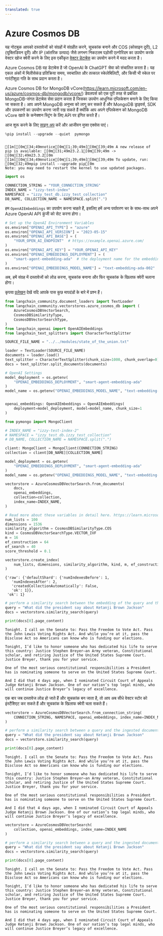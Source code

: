 ```yaml
---
translated: true
---
```


# Azure Cosmos DB

यह नोटबुक आपको दस्तावेजों को संग्रहों में संग्रहीत करने, सूचकांक बनाने और COS (कोसाइन दूरी), L2 (यूक्लिडियन दूरी) और IP (आंतरिक उत्पाद) जैसे लगभग निकटतम पड़ोसी एल्गोरिदम का उपयोग करके वेक्टर खोज क्वेरी करने के लिए इस एकीकृत [वेक्टर डेटाबेस](https://learn.microsoft.com/en-us/azure/cosmos-db/vector-database) का उपयोग करने में मदद करता है।

Azure Cosmos DB वह डेटाबेस है जो OpenAI के ChatGPT सेवा को संचालित करता है। यह एकल अंकों में मिलीसेकंड प्रतिक्रिया समय, स्वचालित और तत्काल स्केलेबिलिटी, और किसी भी स्केल पर गारंटीशुदा गति के साथ प्रदान करता है।

Azure Cosmos DB for MongoDB vCore(https://learn.microsoft.com/en-us/azure/cosmos-db/mongodb/vcore/) डेवलपर्स को एक पूरी तरह से प्रबंधित MongoDB-संगत डेटाबेस सेवा प्रदान करता है जिसका उपयोग आधुनिक एप्लिकेशन बनाने के लिए किया जा सकता है। आप अपने MongoDB अनुभव को लागू कर सकते हैं और MongoDB ड्राइवर्स, SDK और उपकरणों का उपयोग करना जारी रख सकते हैं क्योंकि आप अपने एप्लिकेशन को MongoDB vCore खाते के कनेक्शन स्ट्रिंग के लिए API पर इंगित करते हैं।

आज शुरू करने के लिए [साइन अप](https://azure.microsoft.com/en-us/free/) करें और आजीवन मुफ्त एक्सेस पाएं।

```python
%pip install --upgrade --quiet  pymongo
```

```output

[1m[[0m[34;49mnotice[0m[1;39;49m][0m[39;49m A new release of pip is available: [0m[31;49m23.2.1[0m[39;49m -> [0m[32;49m23.3.2[0m
[1m[[0m[34;49mnotice[0m[1;39;49m][0m[39;49m To update, run: [0m[32;49mpip install --upgrade pip[0m
Note: you may need to restart the kernel to use updated packages.
```

```python
import os

CONNECTION_STRING = "YOUR_CONNECTION_STRING"
INDEX_NAME = "izzy-test-index"
NAMESPACE = "izzy_test_db.izzy_test_collection"
DB_NAME, COLLECTION_NAME = NAMESPACE.split(".")
```

हम `OpenAIEmbeddings` का उपयोग करना चाहते हैं, इसलिए हमें अन्य पर्यावरण चर के साथ-साथ अपने Azure OpenAI API कुंजी को सेट करना होगा।

```python
# Set up the OpenAI Environment Variables
os.environ["OPENAI_API_TYPE"] = "azure"
os.environ["OPENAI_API_VERSION"] = "2023-05-15"
os.environ["OPENAI_API_BASE"] = (
    "YOUR_OPEN_AI_ENDPOINT"  # https://example.openai.azure.com/
)
os.environ["OPENAI_API_KEY"] = "YOUR_OPENAI_API_KEY"
os.environ["OPENAI_EMBEDDINGS_DEPLOYMENT"] = (
    "smart-agent-embedding-ada"  # the deployment name for the embedding model
)
os.environ["OPENAI_EMBEDDINGS_MODEL_NAME"] = "text-embedding-ada-002"  # the model name
```

अब, हमें संग्रह में दस्तावेजों को लोड करना, सूचकांक बनाना और फिर सूचकांक के खिलाफ क्वेरी चलाना होगा।

कृपया [प्रलेखन](https://learn.microsoft.com/en-us/azure/cosmos-db/mongodb/vcore/vector-search) देखें यदि आपके पास कुछ मापदंडों के बारे में प्रश्न हैं।

```python
from langchain_community.document_loaders import TextLoader
from langchain_community.vectorstores.azure_cosmos_db import (
    AzureCosmosDBVectorSearch,
    CosmosDBSimilarityType,
    CosmosDBVectorSearchType,
)
from langchain_openai import OpenAIEmbeddings
from langchain_text_splitters import CharacterTextSplitter

SOURCE_FILE_NAME = "../../modules/state_of_the_union.txt"

loader = TextLoader(SOURCE_FILE_NAME)
documents = loader.load()
text_splitter = CharacterTextSplitter(chunk_size=1000, chunk_overlap=0)
docs = text_splitter.split_documents(documents)

# OpenAI Settings
model_deployment = os.getenv(
    "OPENAI_EMBEDDINGS_DEPLOYMENT", "smart-agent-embedding-ada"
)
model_name = os.getenv("OPENAI_EMBEDDINGS_MODEL_NAME", "text-embedding-ada-002")


openai_embeddings: OpenAIEmbeddings = OpenAIEmbeddings(
    deployment=model_deployment, model=model_name, chunk_size=1
)
```

```python
from pymongo import MongoClient

# INDEX_NAME = "izzy-test-index-2"
# NAMESPACE = "izzy_test_db.izzy_test_collection"
# DB_NAME, COLLECTION_NAME = NAMESPACE.split(".")

client: MongoClient = MongoClient(CONNECTION_STRING)
collection = client[DB_NAME][COLLECTION_NAME]

model_deployment = os.getenv(
    "OPENAI_EMBEDDINGS_DEPLOYMENT", "smart-agent-embedding-ada"
)
model_name = os.getenv("OPENAI_EMBEDDINGS_MODEL_NAME", "text-embedding-ada-002")

vectorstore = AzureCosmosDBVectorSearch.from_documents(
    docs,
    openai_embeddings,
    collection=collection,
    index_name=INDEX_NAME,
)

# Read more about these variables in detail here. https://learn.microsoft.com/en-us/azure/cosmos-db/mongodb/vcore/vector-search
num_lists = 100
dimensions = 1536
similarity_algorithm = CosmosDBSimilarityType.COS
kind = CosmosDBVectorSearchType.VECTOR_IVF
m = 16
ef_construction = 64
ef_search = 40
score_threshold = 0.1

vectorstore.create_index(
    num_lists, dimensions, similarity_algorithm, kind, m, ef_construction
)
```

```output
{'raw': {'defaultShard': {'numIndexesBefore': 1,
   'numIndexesAfter': 2,
   'createdCollectionAutomatically': False,
   'ok': 1}},
 'ok': 1}
```

```python
# perform a similarity search between the embedding of the query and the embeddings of the documents
query = "What did the president say about Ketanji Brown Jackson"
docs = vectorstore.similarity_search(query)
```

```python
print(docs[0].page_content)
```

```output
Tonight. I call on the Senate to: Pass the Freedom to Vote Act. Pass the John Lewis Voting Rights Act. And while you’re at it, pass the Disclose Act so Americans can know who is funding our elections.

Tonight, I’d like to honor someone who has dedicated his life to serve this country: Justice Stephen Breyer—an Army veteran, Constitutional scholar, and retiring Justice of the United States Supreme Court. Justice Breyer, thank you for your service.

One of the most serious constitutional responsibilities a President has is nominating someone to serve on the United States Supreme Court.

And I did that 4 days ago, when I nominated Circuit Court of Appeals Judge Ketanji Brown Jackson. One of our nation’s top legal minds, who will continue Justice Breyer’s legacy of excellence.
```

एक बार जब दस्तावेज लोड हो जाते हैं और सूचकांक बन जाता है, तो आप अब सीधे वेक्टर स्टोर को इंस्टैंशिएट कर सकते हैं और सूचकांक के खिलाफ क्वेरी चला सकते हैं।

```python
vectorstore = AzureCosmosDBVectorSearch.from_connection_string(
    CONNECTION_STRING, NAMESPACE, openai_embeddings, index_name=INDEX_NAME
)

# perform a similarity search between a query and the ingested documents
query = "What did the president say about Ketanji Brown Jackson"
docs = vectorstore.similarity_search(query)

print(docs[0].page_content)
```

```output
Tonight. I call on the Senate to: Pass the Freedom to Vote Act. Pass the John Lewis Voting Rights Act. And while you’re at it, pass the Disclose Act so Americans can know who is funding our elections.

Tonight, I’d like to honor someone who has dedicated his life to serve this country: Justice Stephen Breyer—an Army veteran, Constitutional scholar, and retiring Justice of the United States Supreme Court. Justice Breyer, thank you for your service.

One of the most serious constitutional responsibilities a President has is nominating someone to serve on the United States Supreme Court.

And I did that 4 days ago, when I nominated Circuit Court of Appeals Judge Ketanji Brown Jackson. One of our nation’s top legal minds, who will continue Justice Breyer’s legacy of excellence.
```

```python
vectorstore = AzureCosmosDBVectorSearch(
    collection, openai_embeddings, index_name=INDEX_NAME
)

# perform a similarity search between a query and the ingested documents
query = "What did the president say about Ketanji Brown Jackson"
docs = vectorstore.similarity_search(query)

print(docs[0].page_content)
```

```output
Tonight. I call on the Senate to: Pass the Freedom to Vote Act. Pass the John Lewis Voting Rights Act. And while you’re at it, pass the Disclose Act so Americans can know who is funding our elections.

Tonight, I’d like to honor someone who has dedicated his life to serve this country: Justice Stephen Breyer—an Army veteran, Constitutional scholar, and retiring Justice of the United States Supreme Court. Justice Breyer, thank you for your service.

One of the most serious constitutional responsibilities a President has is nominating someone to serve on the United States Supreme Court.

And I did that 4 days ago, when I nominated Circuit Court of Appeals Judge Ketanji Brown Jackson. One of our nation’s top legal minds, who will continue Justice Breyer’s legacy of excellence.
```
